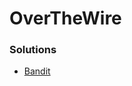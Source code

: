 # OverTheWire

### Solutions

- [Bandit](https://github.com/joaconstrictor/OverTheWire/blob/main/bandit/bandit.md)
